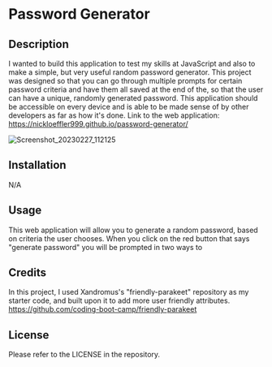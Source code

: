 # Password Generator

## Description

I wanted to build this application to test my skills at JavaScript and also to make a simple, but very useful random password generator. This project was designed so that you can go through multiple prompts for certain password criteria and have them all saved at the end of the, so that the user can have a unique, randomly generated password. This application should be accessible on every device and is able to be made sense of by other developers as far as how it's done. Link to the web application:
https://nickloeffler999.github.io/password-generator/

![Screenshot_20230227_112125](https://user-images.githubusercontent.com/123021014/222242411-5a02fdc0-3e30-4445-a39a-efe10b5fdd11.png)





## Installation

N/A

## Usage

This web application will allow you to generate a random password, based on criteria the user chooses. When you click on the red button that says "generate password" you will be prompted in two ways to 


## Credits

In this project, I used Xandromus's "friendly-parakeet" repository as my starter code, and built upon it to add more user friendly attributes.
https://github.com/coding-boot-camp/friendly-parakeet

## License

Please refer to the LICENSE in the repository.

